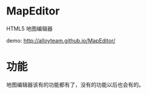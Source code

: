 # MapEditor
HTML5 地图编辑器

demo: http://alloyteam.github.io/MapEditor/

# 功能
地图编辑器该有的功能都有了，没有的功能以后也会有的。
